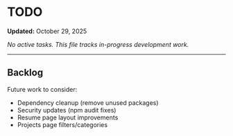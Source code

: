 # TODO

**Updated:** October 29, 2025

_No active tasks. This file tracks in-progress development work._

---

## Backlog

Future work to consider:
- Dependency cleanup (remove unused packages)
- Security updates (npm audit fixes)
- Resume page layout improvements
- Projects page filters/categories
